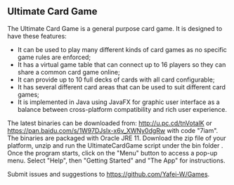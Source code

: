 ## Ultimate Card Game

The Ultimate Card Game is a general purpose card game.  It is designed to have these features:

- It can be used to play many different kinds of card games as no specific game rules are enforced; 
- It has a virtual game table that can connect up to 16 players so they can share a common card game online;
- It can provide up to 10 full decks of cards with all card configurable;
- It has several different card areas that can be used to suit different card games;
- It is implemented in Java using JavaFX for graphic user interface as a balance between cross-platform compatibility and rich user experience.

The latest binaries can be downloaded from: http://u.pc.cd/tnVotalK or https://pan.baidu.com/s/1W97DJslx-x6v_XWNy0dgRw with code "7iam".  The binaries are packaged with Oracle JRE 11. Download the zip file of your platform, unzip and run the UltimateCardGame script under the bin folder . Once the program starts, click on the "Menu" button to access a pop-up menu. Select "Help", then "Getting Started" and "The App" for instructions. 

Submit issues and suggestions to https://github.com/Yafei-W/Games.
